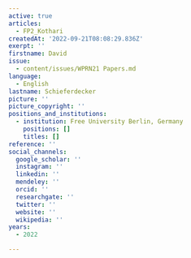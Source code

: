 ```yaml
---
active: true
articles:
  - FP2_Kothari
createdAt: '2022-09-21T08:08:29.836Z'
exerpt: ''
firstname: David
issue:
  - content/issues/WPRN21 Papers.md
language:
  - English
lastname: Schieferdecker
picture: ''
picture_copyright: ''
positions_and_institutions:
  - institution: Free University Berlin, Germany
    positions: []
    titles: []
reference: ''
social_channels:
  google_scholar: ''
  instagram: ''
  linkedin: ''
  mendeley: ''
  orcid: ''
  researchgate: ''
  twitter: ''
  website: ''
  wikipedia: ''
years:
  - 2022

---
```

